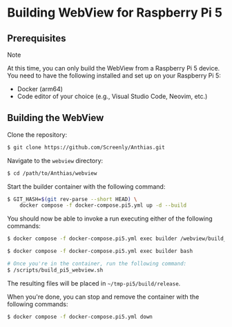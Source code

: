 # Building WebView for Raspberry Pi 5

## Prerequisites

> [!NOTE]
> At this time, you can only build the WebView from a Raspberry Pi 5 device.
> You need to have the following installed and set up on your Raspberry Pi 5:
> - Docker (arm64)
> - Code editor of your choice (e.g., Visual Studio Code, Neovim, etc.)

## Building the WebView

Clone the repository:

```bash
$ git clone https://github.com/Screenly/Anthias.git
```

Navigate to the `webview` directory:

```bash
$ cd /path/to/Anthias/webview
```

Start the builder container with the following command:

```bash
$ GIT_HASH=$(git rev-parse --short HEAD) \
    docker compose -f docker-compose.pi5.yml up -d --build
```

You should now be able to invoke a run executing either of the following commands:

```bash
$ docker compose -f docker-compose.pi5.yml exec builder /webview/build_pi5.sh
```

```bash
$ docker compose -f docker-compose.pi5.yml exec builder bash

# Once you're in the container, run the following command:
$ /scripts/build_pi5_webview.sh
```

The resulting files will be placed in `~/tmp-pi5/build/release`.

When you're done, you can stop and remove the container with the following commands:

```bash
$ docker compose -f docker-compose.pi5.yml down
```